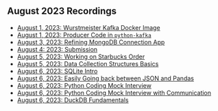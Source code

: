## August 2023 Recordings

- [August 1, 2023: Wurstmeister Kafka Docker Image](https://share.getcloudapp.com/rRuzBAD0)
- [August 1, 2023: Producer Code in `python-kafka`](https://share.getcloudapp.com/z8ubB9Ay)
- [August 3, 2023: Refining MongoDB Connection App](https://share.getcloudapp.com/v1uW9w7n)
- [August 4: 2023: Submission]()
- [August 5, 2023: Working on Starbucks Order](https://share.getcloudapp.com/wbuLqbvN)
- [August 5, 2023: Data Collection Structures Basics](https://share.getcloudapp.com/E0uLOjwy)
- [August 6, 2023: SQLite Intro]()
- [August 6, 2023: Easily Going back between JSON and Pandas]()
- [August 6, 2023: Python Coding Mock Interview](https://share.getcloudapp.com/4guXGrnx)
- [August 6, 2023: Python Coding Mock Interview with Communication]()
- [August 6, 2023: DuckDB Fundamentals]()
